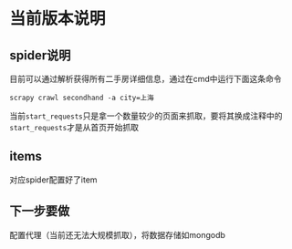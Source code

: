 # 当前版本说明

## spider说明
目前可以通过解析获得所有二手房详细信息，通过在cmd中运行下面这条命令
```
scrapy crawl secondhand -a city=上海
```

当前`start_requests`只是拿一个数量较少的页面来抓取，要将其换成注释中的`start_requests`才是从首页开始抓取

## items

对应spider配置好了item

## 下一步要做

配置代理（当前还无法大规模抓取），将数据存储如mongodb



